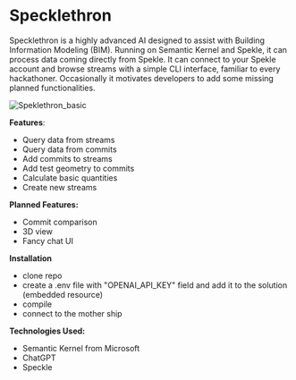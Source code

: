 # Specklethron

Specklethron is a highly advanced AI designed to assist with Building Information Modeling (BIM). Running on Semantic Kernel and Spekle, it can process data coming directly from Spekle. It can connect to your Spekle account and browse streams with a simple CLI interface, familiar to every hackathoner. Occasionally it motivates developers to add some missing planned functionalities.

![Speklethron_basic](https://github.com/KonradZaremba/Specklethron/assets/18317435/85cae690-56ae-4a7d-b088-efb401749063)


<b>Features</b>:
  - Query data from streams
  - Query data from commits
  - Add commits to streams
  - Add test geometry to commits
  - Calculate basic quantities
  - Create new streams

<b>Planned Features:</b>
  - Commit comparison
  - 3D view
  - Fancy chat UI

<b>Installation</b>
  - clone repo
  - create a .env file with "OPENAI_API_KEY" field  and add it to the solution (embedded resource)
  - compile
  - connect to the mother ship

<b>Technologies Used:</b>
 - Semantic Kernel from Microsoft
 - ChatGPT
 - Speckle


